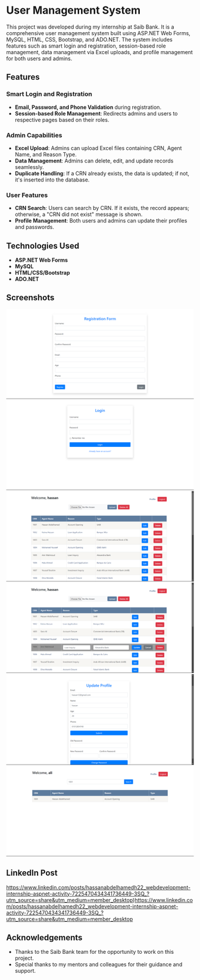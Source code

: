 # User Management System

This project was developed during my internship at Saib Bank. It is a comprehensive user management system built using ASP.NET Web Forms, MySQL, HTML, CSS, Bootstrap, and ADO.NET. The system includes features such as smart login and registration, session-based role management, data management via Excel uploads, and profile management for both users and admins.

## Features

### Smart Login and Registration
- **Email, Password, and Phone Validation** during registration.
- **Session-based Role Management**: Redirects admins and users to respective pages based on their roles.

### Admin Capabilities
- **Excel Upload**: Admins can upload Excel files containing CRN, Agent Name, and Reason Type.
- **Data Management**: Admins can delete, edit, and update records seamlessly.
- **Duplicate Handling**: If a CRN already exists, the data is updated; if not, it's inserted into the database.

### User Features
- **CRN Search**: Users can search by CRN. If it exists, the record appears; otherwise, a "CRN did not exist" message is shown.
- **Profile Management**: Both users and admins can update their profiles and passwords.

## Technologies Used
- **ASP.NET Web Forms**
- **MySQL**
- **HTML/CSS/Bootstrap**
- **ADO.NET**
  
## Screenshots
![Alt text](https://github.com/HassanAbdelhamed22/User-Management-Systems-using-ASP.NET/blob/master/Registration.png)
![Alt text](https://github.com/HassanAbdelhamed22/User-Management-Systems-using-ASP.NET/blob/master/Login.png)
![Alt text](https://github.com/HassanAbdelhamed22/User-Management-Systems-using-ASP.NET/blob/master/Admin%20Page.png)
![Alt text](https://github.com/HassanAbdelhamed22/User-Management-Systems-using-ASP.NET/blob/master/Edit.png)
![Alt text](https://github.com/HassanAbdelhamed22/User-Management-Systems-using-ASP.NET/blob/master/Update%20Profile.png)
![Alt text](https://github.com/HassanAbdelhamed22/User-Management-Systems-using-ASP.NET/blob/master/User%20Page.png)



## LinkedIn Post

https://www.linkedin.com/posts/hassanabdelhamedh22_webdevelopment-internship-aspnet-activity-7225470434341736449-3SQ_?utm_source=share&utm_medium=member_desktop)https://www.linkedin.com/posts/hassanabdelhamedh22_webdevelopment-internship-aspnet-activity-7225470434341736449-3SQ_?utm_source=share&utm_medium=member_desktop


## Acknowledgements
- Thanks to the Saib Bank team for the opportunity to work on this project.
- Special thanks to my mentors and colleagues for their guidance and support.

